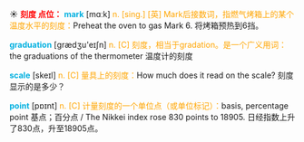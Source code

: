 ☀ <font color="red">**刻度 点位：**</font>
<font color="sky blue">**mark**</font> [mɑːk] 
<font color="orange">n. [sing.] [英] Mark后接数词，指燃气烤箱上的某个温度水平的刻度：</font>Preheat the oven to gas Mark 6. 将烤箱预热到6挡。

<font color="sky blue">**graduation**</font> [ɡrædӡu'eɪʃn] 
<font color="orange">n. [C] 刻度，相当于gradation。是一个广义用词：</font>the graduations of the thermometer 温度计的刻度
           
<font color="sky blue">**scale**</font> [skeɪl]
<font color="orange">n. [C] 量具上的刻度：</font>How much does it read on the scale? 刻度显示的是多少？

<font color="sky blue">**point**</font> [pɒɪnt] 
<font color="orange">n. [C] 计量刻度的一个单位点（或单位标记）：</font>basis, percentage point 基点；百分点 / The Nikkei index rose 830 points to 18905. 日经指数上升了830点，升至18905点。
